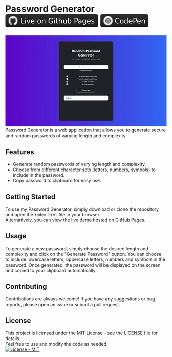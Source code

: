 # Password Generator [![Live on Github Pages](https://raw.githubusercontent.com/Nihilnia/GithubBadges/d789604b7dce1b979d009e0751f7d4a26c07a2f9/liveOnGitHubPages.svg)](https://nihilnia.github.io/PasswordGenerator) [![Live on Github Pages](https://raw.githubusercontent.com/Nihilnia/GithubBadges/f40a3ffb3b43c77ad16967bcaf9c19d87412325d/CodePen.svg)](https://codepen.io/Nihilnia/pen/NWLYLPK)

![](https://raw.githubusercontent.com/Nihilnia/ProjectsGifs/main/Password%20Generator.gif)<br/>
Password Generator is a web application that allows you to generate secure and random passwords of varying length and complexity.

## Features

- Generate random passwords of varying length and complexity.
- Choose from different character sets (letters, numbers, symbols) to include in the password.
- Copy password to clipboard for easy use.

## Getting Started

To use my Password Generator, simply download or clone the repository and open the `index.html` file in your browser.<br/>
Alternatively, you can [view the live demo](https://nihilnia.github.io/PasswordGenerator) hosted on GitHub Pages.

## Usage
To generate a new password, simply choose the desired length and complexity and click on the "Generate Password" button. You can choose to include lowercase letters, uppercase letters, numbers and symbols in the password. Once generated, the password will be displayed on the screen and copied to your clipboard automatically. 

## Contributing

Contributions are always welcome! If you have any suggestions or bug reports, please open an issue or submit a pull request.

## License

This project is licensed under the MIT License - see the [LICENSE](https://github.com/Nihilnia/PasswordGenerator/blob/main/LICENSE.md) file for details.<br/>
Feel free to use and modify the code as needed.<br/>
[![License - MIT](https://img.shields.io/badge/License-MIT-8CB904)](https://choosealicense.com/licenses/mit/)

